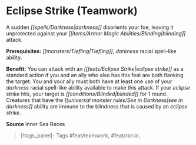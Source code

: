 ﻿---
cssclass: [feats]

---
# Eclipse Strike (Teamwork)

A sudden _[[spells/Darkness|darkness]]_ disorients your foe, leaving it unprotected against your _[[items/Armor Magic Abilities/Blinding|blinding]]_ attack.

**Prerequisites:** _[[monsters/Tiefling|Tiefling]]_, _darkness_ racial spell-like ability.

**Benefit:** You can attack with an _[[feats/Eclipse Strike|eclipse strike]]_ as a standard action if you and an ally who also has this feat are both flanking the target. You and your ally must both have at least one use of your _darkness_ racial spell-like ability available to make this attack. If your _eclipse strike_ hits, your target is _[[conditions/Blinded|blinded]]_ for 1 round. Creatures that have the _[[universal monster rules/See in Darkness|see in darkness]]_ ability are immune to the blindness that is caused by an _eclipse strike_.

**Source** Inner Sea Races
>[!tags_panel]- Tags
> #feat/teamwork, #feat/racial, 
